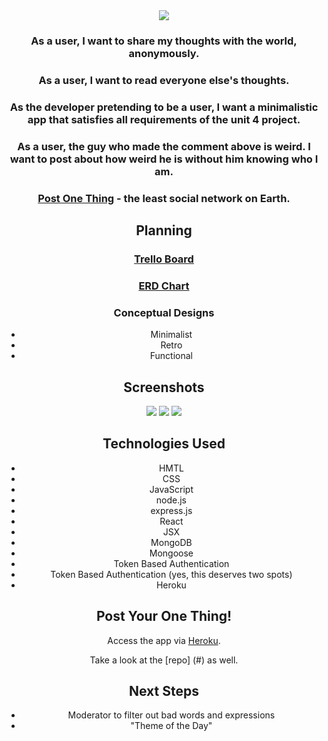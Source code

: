 <div style="text-align:center"><img src="https://i.imgur.com/15cn8e0.png">

### As a user, I want to share my thoughts with the world, anonymously.

### As a user, I want to read everyone else's thoughts.

### As the developer pretending to be a user, I want a minimalistic app that satisfies all requirements of the unit 4 project.

### As a user, the guy who made the comment above is weird. I want to post about how weird he is without him knowing who I am.

### [Post One Thing](#) - the least social network on Earth.

## Planning
### [Trello Board](#)

### [ERD Chart](#)

### Conceptual Designs
- Minimalist
- Retro
- Functional

## Screenshots

<img src="https://i.imgur.com/ONoxkmq.png">

<img src="https://i.imgur.com/N1tIC9W.png">

<img src="https://i.imgur.com/E0Zt9PW.png">

## Technologies Used
- HMTL
- CSS
- JavaScript
- node.js
- express.js
- React
- JSX
- MongoDB
- Mongoose
- Token Based Authentication
- Token Based Authentication (yes, this deserves two spots)
- Heroku

## Post Your One Thing!

Access the app via [Heroku](#).

Take a look at the [repo] (#) as well.

## Next Steps
- Moderator to filter out bad words and expressions
- "Theme of the Day"
